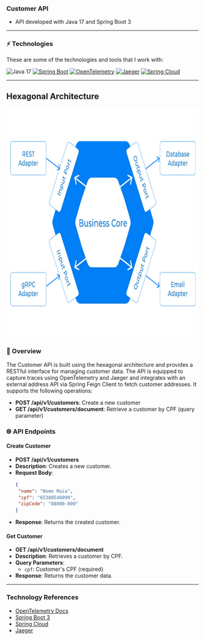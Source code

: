 ### Customer API

* API developed with Java 17 and Spring Boot 3

---

### ⚡ Technologies
These are some of the technologies and tools that I work with:

![Java 17](https://img.shields.io/badge/-Java%2017-007396?style=flat-square&logo=java&logoColor=white)
[![Spring Boot](https://img.shields.io/badge/-Spring%20Boot-6DB33F?style=flat-square&logo=spring&logoColor=white)](https://spring.io/projects/spring-boot)
[![OpenTelemetry](https://img.shields.io/badge/-OpenTelemetry-2C5BB4?style=flat-square&logo=opentelemetry&logoColor=white)](https://opentelemetry.io/)
[![Jaeger](https://img.shields.io/badge/-Jaeger-00A3E0?style=flat-square&logo=jaeger&logoColor=white)](https://www.jaegertracing.io/)
[![Spring Cloud](https://img.shields.io/badge/-Spring%20Cloud-6DB33F?style=flat-square&logo=spring&logoColor=white)](https://spring.io/projects/spring-cloud)

---

## Hexagonal Architecture
<img src="./img/hexagonal-img.webp" alt="Circuit Breaker " width="860" height="600">

### 🚀 Overview
The Customer API is built using the hexagonal architecture and provides a RESTful interface for managing customer data. The API is equipped to capture traces using OpenTelemetry and Jaeger and integrates with an external address API via Spring Feign Client to fetch customer addresses. It supports the following operations:
- **POST /api/v1/customers**: Create a new customer
- **GET /api/v1/customers/document**: Retrieve a customer by CPF (query parameter)

### 🌐 API Endpoints

#### Create Customer
- **POST /api/v1/customers**
- **Description**: Creates a new customer.
- **Request Body**:
  ```json
  {
   "name": "Nome Maia",
   "cpf": "65380546099",
   "zipCode": "88000-000"
  }
  ```
- **Response**: Returns the created customer.

#### Get Customer
- **GET /api/v1/customers/document**
- **Description**: Retrieves a customer by CPF.
- **Query Parameters**:
    - `cpf`: Customer's CPF (required)
- **Response**: Returns the customer data.


---

### Technology References
* [OpenTelemetry Docs](https://opentelemetry.io/docs/)
* [Spring Boot 3](https://docs.spring.io/spring-boot/docs/3.0.0/reference/htmlsingle/)
* [Spring Cloud](https://spring.io/projects/spring-cloud)
* [Jaeger](https://www.jaegertracing.io/docs/)
